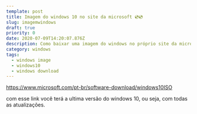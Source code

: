 ```yaml
---
template: post
title: Imagem do windows 10 no site da microsoft 💿💿
slug: imagemwindows
draft: true
priority: 0
date: 2020-07-09T14:20:07.876Z
description: Como baixar uma imagem do windows no próprio site da microsoft
category: windows
tags:
  - windows image
  - windows10
  - windows download
---
```

https://www.microsoft.com/pt-br/software-download/windows10ISO

com esse link você terá a ultima versão do windows 10, ou seja, com todas as atualizações.